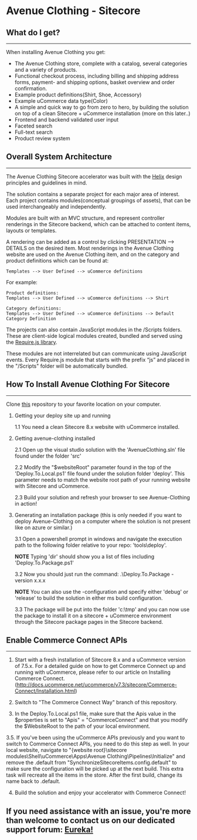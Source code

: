 # Avenue Clothing - Sitecore  #

## What do I get? ##
---

When installing Avenue Clothing you get:

+ The Avenue Clothing store, complete with a catalog, several categories and a variety of products.
+ Functional checkout process, including billing and shipping address forms, payment- and shipping options, basket overview and order confirmation.
+ Example product definitions(Shirt, Shoe, Accessory)
+ Example uCommerce data type(Color)
+ A simple and quick way to go from zero to hero, by building the solution on top of a clean Sitecore + uCommerce installation (more on this later..)
+ Frontend and backend validated user input
+ Faceted search
+ Full-text search
+ Product review system

## Overall System Architecture ##
---

The Avenue Clothing Sitecore accelerator was built with the [Helix](http://helix.sitecore.net) design principles and guidelines in mind.

The solution contains a separate project for each major area of interest. Each project contains modules(conceptual groupings of assets), that can be used interchangeably and independently.
 
Modules are built with an MVC structure, and represent controller renderings in the Sitecore backend, which can be attached to content items, layouts or templates.

A rendering can be added as a control by clicking PRESENTATION --> DETAILS on the desired item. Most renderings in the Avenue Clothing website are used on the Avenue Clothing item, and on the category and product definitions which can be found at:

    Templates --> User Defined --> uCommerce definitions

For example:
    
    Product definitions:
    Templates --> User Defined --> uCommerce definitions --> Shirt

    Category definitions:
    Templates --> User Defined --> uCommerce definitions --> Default Category Definition

The projects can also contain JavaScript modules in the /Scripts folders. These are client-side logical modules created, bundled and served using the [Require.js library](http://requirejs.org/).

These modules are not interrelated but can communicate using JavaScript events. Every Require.js module that starts with the prefix “js” and placed in the "/Scripts" folder will be automatically bundled.

## How To Install Avenue Clothing For Sitecore ##
---

Clone [this](https://bitbucket.org/uCommerce/avenue-clothing-for-sitecore) repository to your favorite location on your computer.

1. Getting your deploy site up and running 
    
    1.1 You need a clean Sitecore 8.x website with uCommerce installed.

2. Getting avenue-clothing installed

    2.1 Open up the visual studio solution with the 'AvenueClothing.sln' file found under the folder 'src'

    2.2 Modify the "$websiteRoot" parameter found in the top of the 'Deploy.To.Local.ps1' file found under the solution folder 'deploy'. This parameter needs to match the website root path of your running website with Sitecore and uCommerce.

    2.3 Build your solution and refresh your browser to see Avenue-Clothing in action!

3. Generating an installation package (this is only needed if you want to deploy Avenue-Clothing on a computer where the solution is not present like on azure or similar.)

    3.1 Open a powershell prompt in windows and navigate the execution path to the following folder relative to your repo: 'tools\deploy'.

    **NOTE** Typing 'dir' should show you a list of files including 'Deploy.To.Package.ps1'

    3.2 Now you should just run the command: .\Deploy.To.Package -version x.x.x

    **NOTE** You can also use the -configuration and specify either 'debug' or 'release' to build the solution in either ms build configuration.

    3.3 The package will be put into the folder 'c:\tmp' and you can now use the package to install it on a sitecore + uCommerce environment through the  Sitecore package pages in the Sitecore backend.

## Enable Commerce Connect APIs ##
---

1. Start with a fresh installation of Sitecore 8.x and a uCommerce version of 7.5.x. For a detailed guide on how to get Commerce Connect up and running with uCommerce, please refer to our article on Installing Commerce Connect. (http://docs.ucommerce.net/ucommerce/v7.3/sitecore/Commerce-Connect/Installation.html) 

2. Switch to "The Commerce Connect Way" branch of this repository. 

3. In the Deploy.To.Local.ps1 file, make sure that the Apis value in the $properties is set to "Apis" = "CommerceConnect" and that you modify the $WebsiteRoot to the path of your local environment.

3.5. If you've been using the uCommerce APIs previously and you want to switch to Commerce Connect APIs, you need to do this step as well. In your local website, navigate to "{website root}\sitecore modules\Shell\uCommerce\Apps\Avenue Clothing\Pipelines\Initialize" and remove the .default from "SynchronizeSitecoreItems.config.default" to make sure the configuration will be picked up at the next build. This extra task will recreate all the items in the store. After the first build, change its name back to .default.

4. Build the solution and enjoy your accelerator with Commerce Connect!


## If you need assistance with an issue, you're more than welcome to contact us on our dedicated support forum: [Eureka!](http://eureka.ucommerce.net/#!/) ##